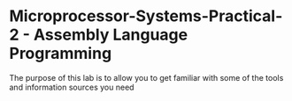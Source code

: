 # Microprocessor-Systems-Practical-2 - Assembly Language Programming
The purpose of this lab is to allow you to get familiar with some of the tools and information sources you need
